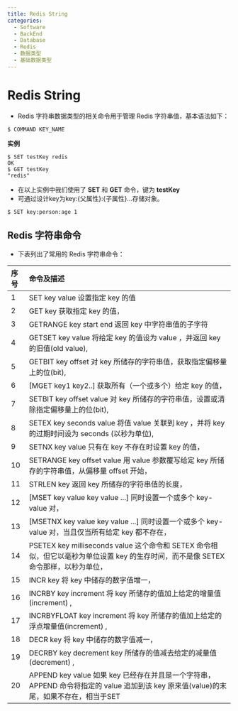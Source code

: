 ```yaml
---
title: Redis String
categories:
  - Software
  - BackEnd
  - Database
  - Redis
  - 数据类型
  - 基础数据类型
---
```

# Redis String

- Redis 字符串数据类型的相关命令用于管理 Redis 字符串值，基本语法如下：

```shell
$ COMMAND KEY_NAME
```

**实例**

```shell
$ SET testKey redis
OK
$ GET testKey
"redis"
```

- 在以上实例中我们使用了 **SET** 和 **GET** 命令，键为 **testKey**
- 可通过设计key为key:{父属性}:{子属性}...存储对象。

```shell
$ SET key:person:age 1
```

## Redis 字符串命令

- 下表列出了常用的 Redis 字符串命令：

| 序号 | 命令及描述                                                   |
| :--- | :----------------------------------------------------------- |
| 1    | SET key value  设置指定 key 的值                             |
| 2    | GET key  获取指定 key 的值，                                  |
| 3    | GETRANGE key start end  返回 key 中字符串值的子字符          |
| 4    | GETSET key value 将给定 key 的值设为 value ，并返回 key 的旧值(old value), |
| 5    | GETBIT key offset 对 key 所储存的字符串值，获取指定偏移量上的位(bit), |
| 6    | [MGET key1 key2..\] 获取所有（一个或多个）给定 key 的值，       |
| 7    | SETBIT key offset value 对 key 所储存的字符串值，设置或清除指定偏移量上的位(bit), |
| 8    | SETEX key seconds value 将值 value 关联到 key ，并将 key 的过期时间设为 seconds (以秒为单位), |
| 9    | SETNX key value 只有在 key 不存在时设置 key 的值，            |
| 10   | SETRANGE key offset value 用 value 参数覆写给定 key 所储存的字符串值，从偏移量 offset 开始， |
| 11   | STRLEN key 返回 key 所储存的字符串值的长度，                  |
| 12   | [MSET key value key value ...\] 同时设置一个或多个 key-value 对， |
| 13   | [MSETNX key value key value ...\]  同时设置一个或多个 key-value 对，当且仅当所有给定 key 都不存在， |
| 14   | PSETEX key milliseconds value 这个命令和 SETEX 命令相似，但它以毫秒为单位设置 key 的生存时间，而不是像 SETEX 命令那样，以秒为单位， |
| 15   | INCR key 将 key 中储存的数字值增一，                          |
| 16   | INCRBY key increment 将 key 所储存的值加上给定的增量值(increment) , |
| 17   | INCRBYFLOAT key increment 将 key 所储存的值加上给定的浮点增量值(increment) , |
| 18   | DECR key 将 key 中储存的数字值减一，                          |
| 19   | DECRBY key decrement key 所储存的值减去给定的减量值(decrement) , |
| 20   | APPEND key value 如果 key 已经存在并且是一个字符串， APPEND 命令将指定的 value 追加到该 key 原来值(value)的末尾，如果不存在，相当于SET |